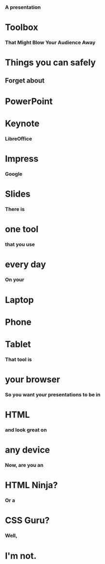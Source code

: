 ### A presentation
# Toolbox
### That Might Blow Your Audience Away


# Things you can safely
## Forget about


# PowerPoint


# Keynote


### LibreOffice
# Impress


### Google
# Slides


### There is
# one tool
### that you use
# every day


### On your
# Laptop


# Phone


# Tablet


### That tool is
# your browser


### So you want your presentations to be in
# HTML


### and look great on
# any device


### Now, are you an
# HTML Ninja?


### Or a
# CSS Guru?


### Well,
# I'm not.

